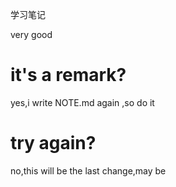学习笔记

very good

# it's a remark?

yes,i write NOTE.md again ,so do it

# try again?

no,this will be the last change,may be
